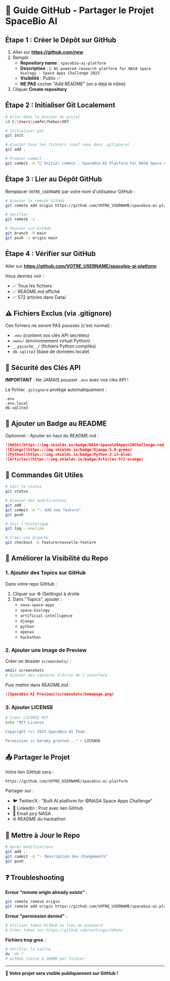 # 🐙 Guide GitHub - Partager le Projet SpaceBio AI

## Étape 1 : Créer le Dépôt sur GitHub

1. Aller sur **https://github.com/new**
2. Remplir :
   - **Repository name** : `spacebio-ai-platform`
   - **Description** : `🚀 AI-powered research platform for NASA space biology - Space Apps Challenge 2025`
   - **Visibilité** : Public ✅
   - **NE PAS** cocher "Add README" (on a déjà le nôtre)
3. Cliquer **Create repository**

## Étape 2 : Initialiser Git Localement

```bash
# Aller dans le dossier du projet
cd C:\Users\iamfe\thebox\007

# Initialiser git
git init

# Ajouter tous les fichiers (sauf ceux dans .gitignore)
git add .

# Premier commit
git commit -m "🚀 Initial commit - SpaceBio AI Platform for NASA Space Apps 2025"
```

## Étape 3 : Lier au Dépôt GitHub

Remplacer `VOTRE_USERNAME` par votre nom d'utilisateur GitHub :

```bash
# Ajouter le remote GitHub
git remote add origin https://github.com/VOTRE_USERNAME/spacebio-ai-platform.git

# Vérifier
git remote -v

# Pousser sur GitHub
git branch -M main
git push -u origin main
```

## Étape 4 : Vérifier sur GitHub

Aller sur **https://github.com/VOTRE_USERNAME/spacebio-ai-platform**

Vous devriez voir :
- ✅ Tous les fichiers
- ✅ README.md affiché
- ✅ 572 articles dans Data/

## ⚠️ Fichiers Exclus (via .gitignore)

Ces fichiers ne seront PAS poussés (c'est normal) :
- `.env` (contient vos clés API secrètes)
- `venv/` (environnement virtuel Python)
- `__pycache__/` (fichiers Python compilés)
- `db.sqlite3` (base de données locale)

## 🔐 Sécurité des Clés API

**IMPORTANT** : Ne JAMAIS pousser `.env` avec vos clés API !

Le fichier `.gitignore` protège automatiquement :
```
.env
.env.local
db.sqlite3
```

## 📝 Ajouter un Badge au README

Optionnel - Ajouter en haut du README.md :

```markdown
![NASA](https://img.shields.io/badge/NASA-Space%20Apps%20Challenge-red)
![Django](https://img.shields.io/badge/Django-5.0-green)
![Python](https://img.shields.io/badge/Python-3.13-blue)
![Articles](https://img.shields.io/badge/Articles-572-orange)
```

## 🚀 Commandes Git Utiles

```bash
# Voir le status
git status

# Ajouter des modifications
git add .
git commit -m "✨ Add new feature"
git push

# Voir l'historique
git log --oneline

# Créer une branche
git checkout -b feature/nouvelle-feature
```

## 🌟 Améliorer la Visibilité du Repo

### 1. Ajouter des Topics sur GitHub

Dans votre repo GitHub :
1. Cliquer sur ⚙️ (Settings) à droite
2. Dans "Topics", ajouter :
   - `nasa-space-apps`
   - `space-biology`
   - `artificial-intelligence`
   - `django`
   - `python`
   - `openai`
   - `hackathon`

### 2. Ajouter une Image de Preview

Créer un dossier `screenshots/` :
```bash
mkdir screenshots
# Ajouter des captures d'écran de l'interface
```

Puis mettre dans README.md :
```markdown
![SpaceBio AI Preview](screenshots/homepage.png)
```

### 3. Ajouter LICENSE

```bash
# Créer LICENSE MIT
echo "MIT License

Copyright (c) 2025 SpaceBio AI Team

Permission is hereby granted..." > LICENSE
```

## 📤 Partager le Projet

Votre lien GitHub sera :
```
https://github.com/VOTRE_USERNAME/spacebio-ai-platform
```

Partager sur :
- 🐦 Twitter/X : "Built AI platform for @NASA Space Apps Challenge"
- 💼 LinkedIn : Post avec lien GitHub
- 📧 Email jury NASA
- 🌐 README du hackathon

## 🔄 Mettre à Jour le Repo

```bash
# Après modifications
git add .
git commit -m "✨ Description des changements"
git push
```

## ❓ Troubleshooting

**Erreur "remote origin already exists"** :
```bash
git remote remove origin
git remote add origin https://github.com/VOTRE_USERNAME/spacebio-ai-platform.git
```

**Erreur "permission denied"** :
```bash
# Utiliser token GitHub au lieu de password
# Créer token sur https://github.com/settings/tokens
```

**Fichiers trop gros** :
```bash
# Vérifier la taille
du -sh *
# GitHub limite à 100MB par fichier
```

---

**🎉 Votre projet sera visible publiquement sur GitHub !**
